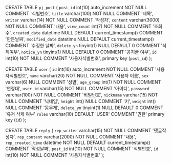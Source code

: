 CREATE TABLE `pj_post` (
	`post_id`	int(10) auto_increment	NOT NULL	COMMENT '식별번호',
	`title`	varchar(100)	NOT NULL	COMMENT '제목',
	`writer`	varchar(14)	NOT NULL	COMMENT '작성자',
	`content`	varchar(3000)	NOT NULL	COMMENT '내용',
	`view_count`	int(7)	NOT NULL	COMMENT '조회수',
	`created_date`	datetime	NULL	DEFAULT current_timestamp()	COMMENT '만든날짜',
	`modified_date`	datetime	NULL	DEFAULT current_timestamp()	COMMENT '수정한 날짜',
	`delete_yn`	tinyint(1)	NULL	DEFAULT 0	COMMENT '삭제여부',
	`notice_yn`	tinyint(1)	NULL	DEFAULT 0	COMMENT '공지글 여부',
	`id`	int(10)	NOT NULL	COMMENT '사용자식별번호',
	primary key (`post_id`)
);

CREATE TABLE `user` (
	`id`	int(10) auto_increment	NOT NULL	COMMENT '사용자식별번호',
	`name`	varchar(20)	NOT NULL	COMMENT '사용자 이름',
	`sex`	varchar(6)	NULL	COMMENT '성별',
	`age_group`	int(1)	NOT NULL	COMMENT '연령대',
	`user_id`	varchar(15)	NOT NULL	COMMENT '아이디',
	`password`	varchar(100)	NOT NULL	COMMENT '비밀번호',
	`nickname`	varchar(15)	NOT NULL	COMMENT '닉네임',
	`height`	int()	NULL	COMMENT '키',
	`weight`	int()	NULL	COMMENT '몸무게',
	`delete_yn`	tinyint(1)		NULL	DEFAULT 0	COMMENT '유저 삭제 여부'
	`roles`		varchar(10)		DEFAULT 'USER'		COMMENT '권한'
	primary key (`id`)
);

CREATE TABLE `reply` (
	`rep_writer`	varchar(15)	NOT NULL	COMMENT '댓글작성자',
	`rep_content`	varchar(2000)	NOT NULL	COMMENT '내용',
	`rep_created_time`	datetime	NOT NULL	DEFAULT current_timestamp()	COMMENT '작성날짜',
	`post_id`	int(10)	NOT NULL	COMMENT '식별번호',
	`id`	int(10)	NOT NULL	COMMENT '사용자식별번호'
);
